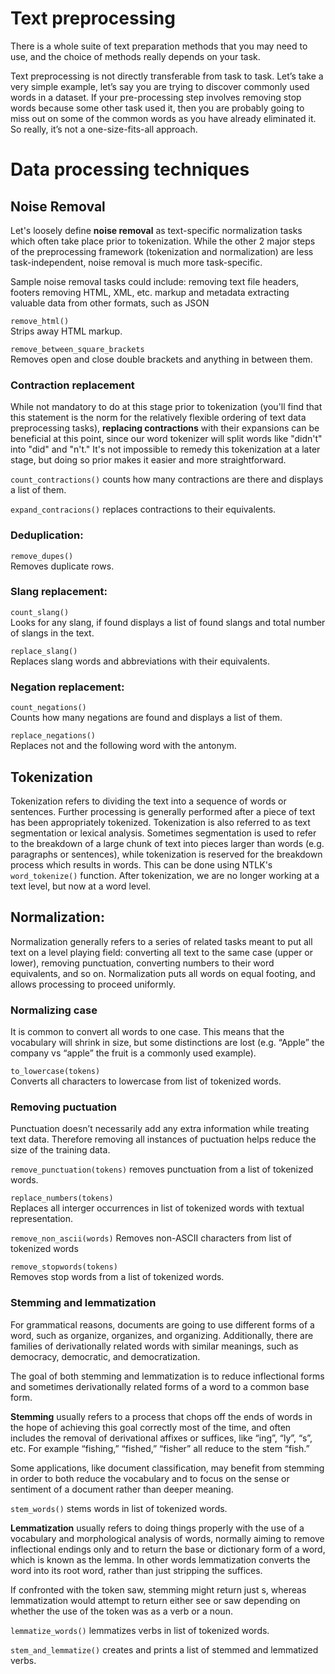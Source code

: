 # Text preprocessing

There is a whole suite of text preparation methods that you may need to use, and the choice of methods really depends on your task. 

Text preprocessing is not directly transferable from task to task. Let’s take a very simple example, let’s say you are trying to discover commonly used words in a dataset. If your pre-processing step involves removing stop words because some other task used it, then you are probably going to miss out on some of the common words as you have already eliminated it. So really, it’s not a one-size-fits-all approach. 


# Data processing techniques

## Noise Removal 

Let's loosely define **noise removal** as text-specific normalization tasks which often take place prior to tokenization. While the other 2 major steps of the preprocessing framework (tokenization and normalization) are less task-independent, noise removal is much more task-specific.

Sample noise removal tasks could include:
removing text file headers, footers
removing HTML, XML, etc. markup and metadata
extracting valuable data from other formats, such as JSON

```remove_html()```  
Strips away HTML markup.

```remove_between_square_brackets```  
Removes open and close double brackets and anything in between them.


### Contraction replacement

While not mandatory to do at this stage prior to tokenization (you'll find that this statement is the norm for the relatively flexible ordering of text data preprocessing tasks), **replacing contractions** with their expansions can be beneficial at this point, since our word tokenizer will split words like "didn't" into "did" and "n't." It's not impossible to remedy this tokenization at a later stage, but doing so prior makes it easier and more straightforward.

```count_contractions()``` counts how many contractions are there and displays a list of them.

```expand_contracions()``` replaces contractions to their equivalents.


### Deduplication:   

```remove_dupes()```  
Removes duplicate rows.


### Slang replacement:  

```count_slang()```  
Looks for any slang, if found displays a list of found slangs and total number of slangs in the text. 

```replace_slang()```  
Replaces slang words and abbreviations with their equivalents.


### Negation replacement:  

```count_negations()```  
Counts how many negations are found and displays a list of them. 

```replace_negations()```  
Replaces not and the following word with the antonym.


## Tokenization

Tokenization refers to dividing the text into a sequence of words or sentences.  Further processing is generally performed after a piece of text has been appropriately tokenized. Tokenization is also referred to as text segmentation or lexical analysis. Sometimes segmentation is used to refer to the breakdown of a large chunk of text into pieces larger than words (e.g. paragraphs or sentences), while tokenization is reserved for the breakdown process which results in words.
This can be done using NTLK's ```word_tokenize()``` function. After tokenization, we are no longer working at a text level, but now at a word level.


## Normalization:  

Normalization generally refers to a series of related tasks meant to put all text on a level playing field: converting all text to the same case (upper or lower), removing punctuation, converting numbers to their word equivalents, and so on.
Normalization puts all words on equal footing, and allows processing to proceed uniformly.


### Normalizing case
It is common to convert all words to one case.
This means that the vocabulary will shrink in size, but some distinctions are lost (e.g. “Apple” the company vs “apple” the fruit is a commonly used example).

```to_lowercase(tokens)```  
Converts all characters to lowercase from list of tokenized words.


### Removing puctuation

Punctuation doesn’t necessarily add any extra information while treating text data. Therefore removing all instances of puctuation helps reduce the size of the training data.  

```remove_punctuation(tokens)```  removes punctuation from a list of tokenized words.

```replace_numbers(tokens)```  
Replaces all interger occurrences in list of tokenized words with textual representation.

```remove_non_ascii(words)```
Removes non-ASCII characters from list of tokenized words

```remove_stopwords(tokens)```  
Removes stop words from a list of tokenized words.


### Stemming and lemmatization

For grammatical reasons, documents are going to use different forms of a word, such as organize, organizes, and organizing. Additionally, there are families of derivationally related words with similar meanings, such as democracy, democratic, and democratization. 

The goal of both stemming and lemmatization is to reduce inflectional forms and sometimes derivationally related forms of a word to a common base form.

**Stemming** usually refers to a process that chops off the ends of words in the hope of achieving this goal correctly most of the time, and often includes the removal of derivational affixes or suffices, like “ing”, “ly”, “s”, etc. For example “fishing,” “fished,” “fisher” all reduce to the stem “fish.”

Some applications, like document classification, may benefit from stemming in order to both reduce the vocabulary and to focus on the sense or sentiment of a document rather than deeper meaning.

```stem_words()```  stems words in list of tokenized words.

**Lemmatization** usually refers to doing things properly with the use of a vocabulary and morphological analysis of words, normally aiming to remove inflectional endings only and to return the base or dictionary form of a word, which is known as the lemma. In other words lemmatization converts the word into its root word, rather than just stripping the suffices. 

If confronted with the token saw, stemming might return just s, whereas lemmatization would attempt to return either see or saw depending on whether the use of the token was as a verb or a noun.

```lemmatize_words()``` lemmatizes verbs in list of tokenized words.

```stem_and_lemmatize()``` creates and prints a list of stemmed and lemmatized verbs.

